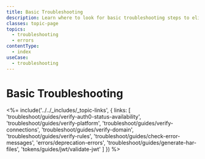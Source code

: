 ```yaml
---
title: Basic Troubleshooting
description: Learn where to look for basic troubleshooting steps to eliminate common problems such as Auth0 status, platform, connections, rules, domains, and how to generate HAR files and validate JWTs. 
classes: topic-page
topics:
  - troubleshooting
  - errors
contentType:
  - index
useCase:
  - troubleshooting
---
```


# Basic Troubleshooting

<%= include('../../_includes/_topic-links', { links: [
  'troubleshoot/guides/verify-auth0-status-availability',
  'troubleshoot/guides/verify-platform',
  'troubleshoot/guides/verify-connections',
  'troubleshoot/guides/verify-domain',
  'troubleshoot/guides/verify-rules',
  'troubleshoot/guides/check-error-messages',
  'errors/deprecation-errors',
  'troubleshoot/guides/generate-har-files',
  'tokens/guides/jwt/validate-jwt'
] }) %>
